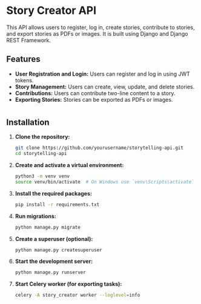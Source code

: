 # Story Creator API

This API allows users to register, log in, create stories, contribute to stories, and export stories as PDFs or images. It is built using Django and Django REST Framework.

## Features

- **User Registration and Login:** Users can register and log in using JWT tokens.
- **Story Management:** Users can create, view, update, and delete stories.
- **Contributions:** Users can contribute two-line content to a story.
- **Exporting Stories:** Stories can be exported as PDFs or images.

#
## Installation

1. **Clone the repository:**

    ```bash
    git clone https://github.com/yourusername/storytelling-api.git
    cd storytelling-api
    ```

2. **Create and activate a virtual environment:**

    ```bash
    python3 -m venv venv
    source venv/bin/activate  # On Windows use `venv\Scripts\activate`
    ```

3. **Install the required packages:**

    ```bash
    pip install -r requirements.txt
    ```

4. **Run migrations:**

    ```bash
    python manage.py migrate
    ```

5. **Create a superuser (optional):**

    ```bash
    python manage.py createsuperuser
    ```

6. **Start the development server:**

    ```bash
    python manage.py runserver
    ```

7. **Start Celery worker (for exporting tasks):**

    ```bash
    celery -A story_creator worker --loglevel=info
    ```





